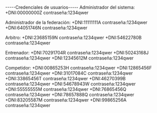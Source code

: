 -----Credenciales de usuarios-----
Administrador del sistema:
+DNI:00000000Z	contraseña:1234qwer

Administrador de la federación:
+DNI:11111111A	contraseña:1234qwer
+DNI:64051746N	contraseña:1234qwer

Arbitro:
+DNI:23685159N	contraseña:1234qwer
+DNI:54622780B	contraseña:1234qwer

Entrenador:
+DNI:70291704R	contraseña:1234qwer
+DNI:50243168J	contraseña:1234qwer
+DNI:12345612M	contraseña:1234qwer

Competidor:
+DNI:00865253H	contraseña:1234qwer
+DNI:12865456F	contraseña:1234qwer
+DNI:31017084C	contraseña:1234qwer
+DNI:33865456T	contraseña:1234qwer
+DNI:46270399B	contraseña:1234qwer
+DNI:54678943W	contraseña:1234qwer
+DNI:55555555M	contraseña:1234qwer
+DNI:76865456Q	contraseña:1234qwer
+DNI:78657888Q	contraseña:1234qwer
+DNI:83205587M	contraseña:1234qwer
+DNI:99865256A	contraseña:1234qwer

